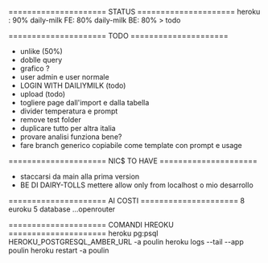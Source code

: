 ===================== STATUS =====================
heroku : 90%
daily-milk FE: 80%
daily-milk BE: 80% > todo

===================== TODO =====================

- unlike (50%)
- doblle query
- grafico ?
- user admin e user normale
- LOGIN WITH DAILIYMILK (todo)
- upload (todo)
- togliere page dall'import e dalla tabella
- divider temperatura e prompt
- remove test folder
- duplicare tutto per altra italia
- provare analisi funziona bene?
- fare branch generico copiabile come template con prompt e usage

===================== NIC$ TO HAVE =====================

- staccarsi da main alla prima version
- BE DI DAIRY-TOLLS mettere allow only from localhost o mio desarrollo

===================== AI COSTI =====================
8 euroku
5 database
...openrouter

===================== COMANDI HREOKU =====================
heroku pg:psql HEROKU_POSTGRESQL_AMBER_URL -a poulin
heroku logs --tail --app poulin
heroku restart -a poulin
